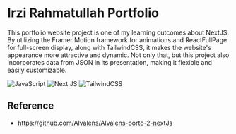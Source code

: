 # Irzi Rahmatullah Portfolio

This portfolio website project is one of my learning outcomes about NextJS. By utilizing the Framer Motion framework for animations and ReactFullPage for full-screen display, along with TailwindCSS, it makes the website's appearance more attractive and dynamic. Not only that, but this project also incorporates data from JSON in its presentation, making it flexible and easily customizable.

![JavaScript](https://img.shields.io/badge/javascript-%23323330.svg?style=for-the-badge&logo=javascript&logoColor=%23F7DF1E) ![Next JS](https://img.shields.io/badge/Next-black?style=for-the-badge&logo=next.js&logoColor=white) ![TailwindCSS](https://img.shields.io/badge/tailwindcss-%2338B2AC.svg?style=for-the-badge&logo=tailwind-css&logoColor=white)

## Reference
- https://github.com/Alvalens/Alvalens-porto-2-nextJs
